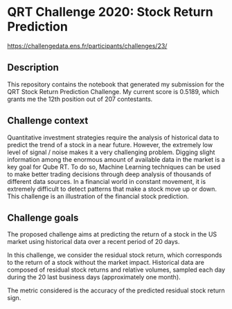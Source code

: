 # QRT Challenge 2020: Stock Return Prediction

https://challengedata.ens.fr/participants/challenges/23/

## Description
This repository contains the notebook that generated my submission for the QRT Stock Return Prediction Challenge. My current score is 0.5189, which grants me the 12th position out of 207 contestants.  

## Challenge context
Quantitative investment strategies require the analysis of historical data to predict the trend of a stock in a near future. However, the extremely low level of signal / noise makes it a very challenging problem. Digging slight information among the enormous amount of available data in the market is a key goal for Qube RT. To do so, Machine Learning techniques can be used to make better trading decisions through deep analysis of thousands of different data sources. In a financial world in constant movement, it is extremely difficult to detect patterns that make a stock move up or down. This challenge is an illustration of the financial stock prediction.

## Challenge goals
The proposed challenge aims at predicting the return of a stock in the US market using historical data over a recent period of 20 days.

In this challenge, we consider the residual stock return, which corresponds to the return of a stock without the market impact. Historical data are composed of residual stock returns and relative volumes, sampled each day during the 20 last business days (approximately one month).

The metric considered is the accuracy of the predicted residual stock return sign.
